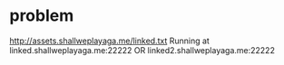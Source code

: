 
# problem

http://assets.shallweplayaga.me/linked.txt Running at linked.shallweplayaga.me:22222 OR linked2.shallweplayaga.me:22222


